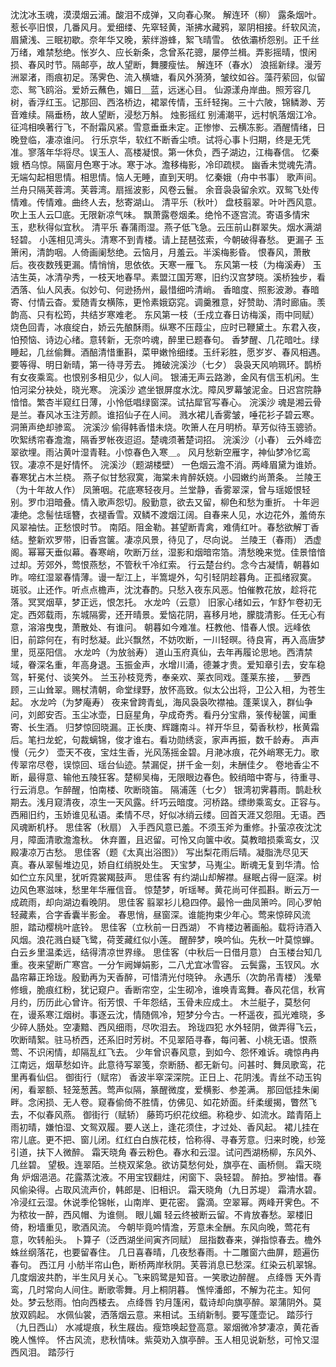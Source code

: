 <!-- { "loadSidebar": true } -->
沈沈冰玉魂，漠漠烟云浦。酸泪不成弹，又向春心聚。 
解连环（柳）
露条烟叶。惹长亭旧恨，几番风月。爱细缕、先窣轻黄，渐拂水藏鸦，翠阴相接。纤软风流，眉黛浅、三眠初歇。奈年华又晚，萦绊游蜂，絮飞晴雪。 
依依灞桥怨别。正千丝万绪，难禁愁绝。怅岁久、应长新条，念曾系花骢，屡停兰楫。弄影摇晴，恨闲损、春风时节。隔邮亭，故人望断，舞腰瘦怯。 
解连环（春水）
浪摇新绿。漫芳洲翠渚，雨痕初足。荡霁色、流入横塘，看风外漪漪，皱纹如谷。藻荇萦回，似留恋、鸳飞鸥浴。爱娇云蘸色，媚日＿蓝，远迷心目。 
仙源漾舟岸曲。照芳容几树，香浮红玉。记那回、西洛桥边，裙翠传情，玉纤轻掬。三十六陂，锦鳞渺、芳音难续。隔垂杨，故人望断，浸愁万斛。 
烛影摇红
别浦潮平，远村帆落烟江冷。征鸿相唤著行飞，不耐霜风紧。雪意垂垂未定。正惨惨、云横冻影。酒醒情绪，日晚登临，凄凉谁问。 
行乐京华，软红不断香尘喷。试将心事卜归期，终是无凭准。寥落年华将尽。误玉人、高楼凝恨。第一休负，西子湖边，江梅春信。 
忆秦娥
栖乌惊。隔窗月色寒于冰。寒于冰。澹移梅影，冷印疏棂。 
幽香未觉魂先清。无端勾起相思情。相思情。恼人无睡，直到天明。 
忆秦娥（舟中书事）
歌声间。兰舟只隔芙蓉湾。芙蓉湾。扇摇波影，风卷云鬟。 
余音袅袅留余欢。双鸳飞处传情难。传情难。曲终人去，愁寄湖山。 
清平乐（秋叶）
盘枝翦翠。叶叶西风意。吹上玉人云□底。无限新凉气味。 
飘萧露卷烟柔。绝怜不逐宫流。寄语多情宋玉，悲秋得似宜秋。 
清平乐
春蒲雨湿。燕子低飞急。云压前山群翠失。烟水满湖轻碧。 
小莲相见湾头。清寒不到青楼。请上琵琶弦索，今朝破得春愁。 
更漏子
玉箫闲，清韵咽。人倚画阑愁绝。云恼月，月羞云。半溪梅影昏。 
恨春风，萧散后。夜夜数残更漏。情悄悄，思依依。天寒一雁飞。 
东风第一枝（为梅溪寿）
玉洁生英，冰清孕秀，一枝天地春早。素盟江国芳寒，旧约汉宫梦晓。溪桥独步，看洒落、仙人风表。似妙句、何逊扬州，最惜细吟清峭。 
香暗度、照影波渺。春暗寄、付情云杳。爱随青女横陈，更怜素娥窈窕。调羹雅意，好赞助、清时廊庙。羡韵高、只有松筠，共结岁寒难老。 
东风第一枝（壬戍立春日访梅溪，雨中同赋）
烧色回青，冰痕绽白，娇云先酿酥雨。纵寒不压葭尘，应时已鞭黛土。东君入夜，怕预恼、诗边心绪。意转新，无奈吟魂，醉里已题春句。 
香梦醒、几花暗吐。绿睡起，几丝偷舞。酒醅清惜重斟，菜甲嫩怜细缕。玉纤彩胜，愿岁岁、春风相遇。要等得、明日新晴，第一待寻芳去。 
摊破浣溪沙（七夕）
袅袅天风响珮环。鹊桥有女夜乘鸾。也恨别多相见少，似人间。 
银浦无声云路渺，金风有信玉机闲。生怕河梁分袂处，晓光寒。 
浣溪沙
遮坐银屏度水沈。障风罗幕皱泥金。日迟宫院静愔愔。繁杏半窥红日薄，小怜低唱绿窗深。试拈犀官写春心。 
浣溪沙
魂是湘云骨是兰。春风冰玉注芳颜。谁招仙子在人间。 
溅水裙儿香雾皱，唾花衫子碧云寒。洞箫声绝却骖鸾。 
浣溪沙
偷得韩香惜未烧。吹箫人在月明桥。草芳似待玉骢骄。 
吹絮绣帘春澹澹，隔香罗帐夜迢迢。楚魂须著楚词招。 
浣溪沙（小春）
云外峰峦翠欲埋。雨沾黄叶湿青鞋。小惊春色入寒＿。 
风月愁新空雁字，神仙梦冷忆鸾钗。凄凉不是好情怀。 
浣溪沙（题湖楼壁）
一色烟云澹不消。两峰眉黛为谁娇。春寒犹占木兰桡。 
燕子似甘愁寂寞，海棠未肯醉妖娆。小园嫩约尚萧条。 
兰陵王（为十年故人作）
凤箫咽。花底寒轻夜月。兰堂静，香雾翠深，曾与瑶姬恨轻别。罗巾泪暗叠。情入歌声怨切。殷勤意，欲去又留，柳色和愁为重折。 
十年迥凄绝。念髻怯瑶簪，衣褪香雪。双鳞不渡烟江阔。自春来人见，水边花外，羞倚东风翠袖怯。正愁恨时节。 
南陌。阻金勒。甚望断青禽，难倩红叶。春愁欲解丁香结。整新欢罗带，旧香宫箧。凄凉风景，待见了，尽向说。 
兰陵王（春雨）
洒虚阁。幂幂天垂似幕。春寒峭，吹断万丝，湿影和烟暗帘箔。清愁晚来觉。佳景愔愔过却。芳郊外，莺恨燕愁，不管秋千冷红索。 
行云楚台约。念今古凝情，朝暮如昨。啼红湿翠春情薄。谩一犁江上，半篙堤外，勾引轻阴趁暮角。正孤绪寂寞。 
斑驳。止还作。听点点檐声，沈沈春酌。只愁入夜东风恶。怕催教花放，趁将花落。冥冥烟草，梦正远，恨怎托。 
水龙吟（云意）
旧家心绪如云，乍舒乍卷初无定。西郊载雨，东城隔雾，还开晴景。爱恼花阴，喜移月地，朦胧清影。任无心有意，溶溶曳曳，萧散处、有谁问。 
朝暮如今难准。枉教他、惜春人恨。远峰依旧，前踪何在，有时愁凝。此兴飘然，不妨吹断，一川轻暝。待良宵，再入高唐梦里，觅巫阳信。 
水龙吟（为放翁寿）
道山玉府真仙，去年再履论思地。西清禁域，眷深名重，年高身退。玉振金声，水增川涌，德兼才贵。爱知章引去，安车稳驾，轩冕付、谈笑外。 
兰玉孙枝竞秀，奉亲欢、莱衣同戏。蓬莱东接，＿萝西顾，三山耸翠。赐杖清朝，命堂绿野，放怀高致。似太公出将，卫公入相，为苍生起。 
水龙吟（为梦庵寿）
夜来曾跨青虬，海风袅袅吹襟袖。蓬莱误入，群仙争问，刘郎安否。玉尘冰壶，日庭星角，孕成奇秀。看丹分宝鼎，箓传秘箧，闻重寄、长生酒。 
归梦惊回晓漏。正长庚、辉躔南斗。祥开华旦，菊香秋杪，枨黄霜后。笔扫龙蛇，句裁螭锦，俊才谁右。看功勋绣衮，家声再振，数千龄寿。 
声声慢（元夕）
壶天不夜，宝炷生香，光风荡摇金碧。月滟冰痕，花外峭寒无力。歌传翠帘尽卷，误惊回、瑶台仙迹。禁漏促，拼千金一刻，未酬佳夕。 
卷地香尘不断，最得意、输他五陵狂客。楚柳吴梅，无限眼边春色。鲛绡暗中寄与，待重寻、行云消息。乍醉醒，怕南楼、吹断晓笛。 
隔浦莲（七夕）
银湾初霁暮雨。鹊赴秋期去。浅月窥清夜，凉生一天风露。纤巧云暗度。河桥路。缥缈乘鸾女。正容与。 
西厢旧约，玉娇谁见私语。柔情不尽，好似冰绡云缕。回首天涯又怨阻。无语。西风魂断机杼。 
思佳客（秋扇）
入手西风意已羞。不须玉斧为重修。扑萤凉夜沈沈月，障面清歌澹澹秋。 
休弃置，且迟留。可怜又向箧中收。莫教暗损乘鸾女，汉殿凄凉万古愁。 
思佳客（题《太真出浴图》）
写出梨花雨后晴。凝脂洗尽见天真。春从翠髻堆边见，娇自红绡脱处生。 
天宝梦，马嵬尘。断魂无复到华清。恰如伫立东风里，犹听霓裳羯鼓声。 
思佳客
有约湖山却解襟。昼眠占得一庭深。树边风色寒滋味，愁里年华雁信音。 
惊楚梦，听瑶琴。黄花尚可伴孤斟。断云万一成疏雨，却向湖边看晚阴。 
思佳客
翦翠衫儿稳四停。最怜一曲凤箫吟。同心罗帕轻藏素，合字香囊半影金。 
春思悄，昼窗深。谁能拘束少年心。莺来惊碎风流胆，踏动樱桃叶底铃。 
思佳客（立秋前一日西湖）
不肯楼边著画船。载将诗酒入风烟。浪花溅白疑飞鹭，荷芰藏红似小莲。 
醒醉梦，唤吟仙。先秋一叶莫惊蝉。白云乡里温柔远，结得清凉世界缘。 
思佳客（中秋后一日借月意）
白玉楼台知几重。夜来望断广寒宫。一分乍阙婵娟影，二八尤宜冰雪容。 
云鬓露，玉钗风。水晶帘幕正玲珑。殷勤再为天香醉，可惜清光付晓钟。 
永遇乐（次韵吊青楼）
浅晕修蛾，脆痕红粉，犹记窥户。香断帘空，尘生砌冷，谁唤青鸾舞。春风花信，秋宵月约，历历此心曾许。衔芳恨、千年怨结，玉骨未应成土。 
木兰艇子，莫愁何在，谩系寒江烟树。事逐云沈，情随佩冷，短梦分今古。一杯遥夜，孤光难晓，多少碎人肠处。空凄黯、西风细雨，尽吹泪去。 
玲珑四犯
水外轻阴，做弄得飞云，吹断晴絮。驻马桥西，还系旧时芳树。不见翠陌寻春，每问著、小桃无语。恨燕莺、不识闲情，却隔乱红飞去。 
少年曾识春风意，到如今、怨怀难诉。魂惊冉冉江南远，烟草愁如许。此意待写翠笺，奈断肠、都无新句。问甚时、舞凤歌鸾，花里再看仙侣。 
御街行（赋帘）
香波半窣深深院。正日上、花阴浅。青丝不动玉钩闲，看翠额、轻笼葱茜。莺声似隔，篆醒微度，爱横影、参差满。 
那回低挂朱阑畔。念闲损、无人卷。窥春偷倚不胜情，仿佛见、如花娇面。纤柔缓揭，瞥然飞去，不似春风燕。 
御街行（赋轿）
藤筠巧织花纹细。称稳步、如流水。踏青陌上雨初晴，嫌怕湿、文鸳双履。要人送上，逢花须住，才过处、香风起。 
裙儿挂在帘儿底。更不把、窗儿闭。红红白白族花枝，恰称得、寻春芳意。归来时晚，纱笼引道，扶下人微醉。 
霜天晓角
春云粉色。春水和云湿。试问西湖杨柳，东风外、几丝碧。 
望极。连翠陌。兰桡双桨急。欲访莫愁何处，旗亭在、画桥侧。 
霜天晓角
炉烟浥浥。花露蒸沈液。不用宝钗翻炷，闲窗下、袅轻碧。 
醉拍。罗袖惜。春风偷染得。占取风流声价，韩郎是、旧相识。 
霜天晓角（九日苏堤）
霜清水碧。冷浸红云湿。休说季伦锦帐，山南岸、更花密。 
露滴。空翠幂。两峰开霁色。不为秾妆一醉，西风帽、为谁侧。 
眼儿媚
轻云终被断云留。不肯放春愁。翠楼旧倚，粉墙重见，歌酒风流。 
今朝毕竟吟情澹，芳意未全酬。东风向晚，莺花有意，吹转船头。 
卜算子（泛西湖坐间寅齐同赋）
屈指数春来，弹指惊春去。檐外蛛丝纲落花，也要留春住。 
几日喜春晴，几夜愁春雨。十二雕窗六曲屏，题遍伤春句。 
西江月
小舫半帘山色，断桥两岸秋阴。芙蓉消息已愁深。红染云机翠锦。 
几度烟波共酌，半生风月关心。飞来鸥鹭是知音。一笑歌边醉醒。 
点绛唇
天外青鸾，几时常向人间住。断歌零舞。月上桐阴暮。 
憔悴潘郎，不解为花主。知何处。梦云愁雨。怕向西楼去。 
点绛唇
钓月篷闲，载诗却向旗亭醉。翠蒲阴外。莫放双鸥起。 
水佩仙裳，洒落烟云意。来相试。玉绡新制。要写蓬壶记。 
踏莎行（九日西山）
水减堤痕，秋生屐齿。瘦筇唤起登高意。翠烟微冷梦凄凉，黄花香晚人憔悴。 
怀古风流，悲秋情味。紫萸劝入旗亭醉。玉人相见说新愁，可怜又湿西风泪。 
踏莎行
